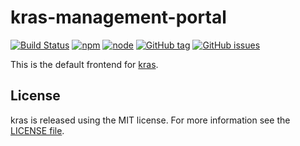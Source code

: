 # kras-management-portal

[![Build Status](https://github.com/FlorianRappl/kras-management-portal/actions/workflows/node.js.yml/badge.svg)](https://github.com/FlorianRappl/kras-management-portal/actions)
[![npm](https://img.shields.io/npm/v/kras-management-portal.svg)](https://www.npmjs.com/package/kras-management-portal)
[![node](https://img.shields.io/node/v/kras-management-portal.svg)](https://www.npmjs.com/package/kras-management-portal)
[![GitHub tag](https://img.shields.io/github/tag/FlorianRappl/kras-management-portal.svg)](https://github.com/FlorianRappl/kras-management-portal/releases)
[![GitHub issues](https://img.shields.io/github/issues/FlorianRappl/kras-management-portal.svg)](https://github.com/FlorianRappl/kras-management-portal/issues)

This is the default frontend for [kras](https://github.com/FlorianRappl/kras).

## License

kras is released using the MIT license. For more information see the [LICENSE file](LICENSE).
